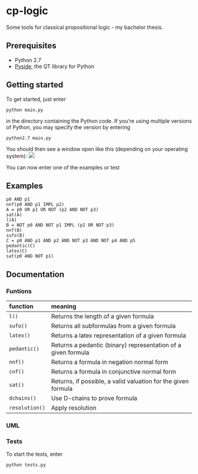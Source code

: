 cp-logic
========

Some tools for classical propositional logic - my bachelor thesis.

## Prerequisites
* Python 2.7
* [Pyside](http://qt-project.org/wiki/PySideDownloads), the QT library for Python

## Getting started
To get started, just enter

    python main.py

in the directory containing the Python code.
If you're using multiple versions of Python, you may specify the version by entering

    python2.7 main.py

You should then see a window open like this (depending on your operating system):
![](https://raw.github.com/captainfox/cp-logic/master/toolbox.png?login=captainfox&token=7ebb4cd1faeb4ee5c28e1fe7605bbbbd)

You can now enter one of the examples or test

## Examples

    p0 AND p1
    nnf(p0 AND p1 IMPL p2)
    A = p0 OR p1 OR NOT (p2 AND NOT p3)
    sat(A)
    l(A)
    B = NOT p0 AND NOT p1 IMPL (p2 OR NOT p3)
    nnf(B)
    sufo(B)
    C = p0 AND p1 AND p2 AND NOT p3 AND NOT p4 AND p5
    pedantic(C)
    latex(C)
    sat(p0 AND NOT p1)

## Documentation

### Funtions
| function       | meaning                                                                      |
|:---------------|:-----------------------------------------------------------------------------|
| `l()`          | Returns the length of a given formula                                        |
| `sufo()`       | Returns all subformulas from a given formula                                 |
| `latex()`      | Returns a latex representation of a given formula                            |
| `pedantic()`   | Returns a pedantic (binary) representation of a given formula                |
| `nnf()`        | Returns a formula in negation normal form                                    |
| `cnf()`        | Returns a formula in conjunctive normal form                                 |
| `sat()`        | Returns, if possible, a valid valuation for the given formula                |
| `dchains()`    | Use D-chains to prove formula                                                |
| `resolution()` | Apply resolution                                                             |


### UML


### Tests
To start the tests, enter

    python tests.py
